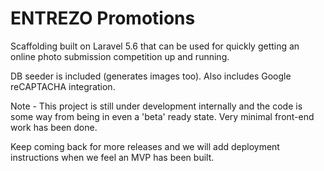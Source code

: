 # ENTREZO Promotions

Scaffolding built on Laravel 5.6 that can be used for quickly getting an online photo submission competition up and running.

DB seeder is included (generates images too). Also includes Google reCAPTACHA integration.

Note - This project is still under development internally and the code is some way from being in even a 'beta' ready state. Very minimal front-end work has been done.

Keep coming back for more releases and we will add deployment instructions when we feel an MVP has been built.

